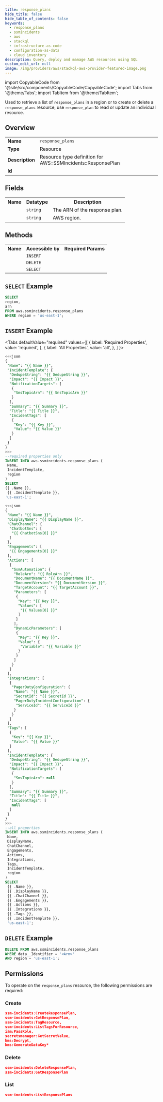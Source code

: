 ```yaml
---
title: response_plans
hide_title: false
hide_table_of_contents: false
keywords:
  - response_plans
  - ssmincidents
  - aws
  - stackql
  - infrastructure-as-code
  - configuration-as-data
  - cloud inventory
description: Query, deploy and manage AWS resources using SQL
custom_edit_url: null
image: /img/providers/aws/stackql-aws-provider-featured-image.png
---
```


import CopyableCode from '@site/src/components/CopyableCode/CopyableCode';
import Tabs from '@theme/Tabs';
import TabItem from '@theme/TabItem';


Used to retrieve a list of <code>response_plans</code> in a region or to create or delete a <code>response_plans</code> resource, use <code>response_plan</code> to read or update an individual resource.

## Overview
<table><tbody>
<tr><td><b>Name</b></td><td><code>response_plans</code></td></tr>
<tr><td><b>Type</b></td><td>Resource</td></tr>
<tr><td><b>Description</b></td><td>Resource type definition for AWS::SSMIncidents::ResponsePlan</td></tr>
<tr><td><b>Id</b></td><td><CopyableCode code="aws.ssmincidents.response_plans" /></td></tr>
</tbody></table>

## Fields
<table><tbody>
<tr><th>Name</th><th>Datatype</th><th>Description</th></tr>
<tr><td><CopyableCode code="arn" /></td><td><code>string</code></td><td>The ARN of the response plan.</td></tr>
<tr><td><CopyableCode code="region" /></td><td><code>string</code></td><td>AWS region.</td></tr>

</tbody></table>

## Methods

<table><tbody>
  <tr>
    <th>Name</th>
    <th>Accessible by</th>
    <th>Required Params</th>
  </tr>
  <tr>
    <td><CopyableCode code="create_resource" /></td>
    <td><code>INSERT</code></td>
    <td><CopyableCode code="data__DesiredState, region" /></td>
  </tr>
  <tr>
    <td><CopyableCode code="delete_resource" /></td>
    <td><code>DELETE</code></td>
    <td><CopyableCode code="data__Identifier, region" /></td>
  </tr>
  <tr>
    <td><CopyableCode code="list_resource" /></td>
    <td><code>SELECT</code></td>
    <td><CopyableCode code="region" /></td>
  </tr>
</tbody></table>

## `SELECT` Example
```sql
SELECT
region,
arn
FROM aws.ssmincidents.response_plans
WHERE region = 'us-east-1';
```

## `INSERT` Example

<Tabs
    defaultValue="required"
    values={[
      { label: 'Required Properties', value: 'required', },
      { label: 'All Properties', value: 'all', },
    ]
}>
<TabItem value="required">

```sql
<<<json
{
 "Name": "{{ Name }}",
 "IncidentTemplate": {
  "DedupeString": "{{ DedupeString }}",
  "Impact": "{{ Impact }}",
  "NotificationTargets": [
   {
    "SnsTopicArn": "{{ SnsTopicArn }}"
   }
  ],
  "Summary": "{{ Summary }}",
  "Title": "{{ Title }}",
  "IncidentTags": [
   {
    "Key": "{{ Key }}",
    "Value": "{{ Value }}"
   }
  ]
 }
}
>>>
--required properties only
INSERT INTO aws.ssmincidents.response_plans (
 Name,
 IncidentTemplate,
 region
)
SELECT 
{{ .Name }},
 {{ .IncidentTemplate }},
'us-east-1';
```
</TabItem>
<TabItem value="all">

```sql
<<<json
{
 "Name": "{{ Name }}",
 "DisplayName": "{{ DisplayName }}",
 "ChatChannel": {
  "ChatbotSns": [
   "{{ ChatbotSns[0] }}"
  ]
 },
 "Engagements": [
  "{{ Engagements[0] }}"
 ],
 "Actions": [
  {
   "SsmAutomation": {
    "RoleArn": "{{ RoleArn }}",
    "DocumentName": "{{ DocumentName }}",
    "DocumentVersion": "{{ DocumentVersion }}",
    "TargetAccount": "{{ TargetAccount }}",
    "Parameters": [
     {
      "Key": "{{ Key }}",
      "Values": [
       "{{ Values[0] }}"
      ]
     }
    ],
    "DynamicParameters": [
     {
      "Key": "{{ Key }}",
      "Value": {
       "Variable": "{{ Variable }}"
      }
     }
    ]
   }
  }
 ],
 "Integrations": [
  {
   "PagerDutyConfiguration": {
    "Name": "{{ Name }}",
    "SecretId": "{{ SecretId }}",
    "PagerDutyIncidentConfiguration": {
     "ServiceId": "{{ ServiceId }}"
    }
   }
  }
 ],
 "Tags": [
  {
   "Key": "{{ Key }}",
   "Value": "{{ Value }}"
  }
 ],
 "IncidentTemplate": {
  "DedupeString": "{{ DedupeString }}",
  "Impact": "{{ Impact }}",
  "NotificationTargets": [
   {
    "SnsTopicArn": null
   }
  ],
  "Summary": "{{ Summary }}",
  "Title": "{{ Title }}",
  "IncidentTags": [
   null
  ]
 }
}
>>>
--all properties
INSERT INTO aws.ssmincidents.response_plans (
 Name,
 DisplayName,
 ChatChannel,
 Engagements,
 Actions,
 Integrations,
 Tags,
 IncidentTemplate,
 region
)
SELECT 
 {{ .Name }},
 {{ .DisplayName }},
 {{ .ChatChannel }},
 {{ .Engagements }},
 {{ .Actions }},
 {{ .Integrations }},
 {{ .Tags }},
 {{ .IncidentTemplate }},
 'us-east-1';
```
</TabItem>
</Tabs>

## `DELETE` Example

```sql
DELETE FROM aws.ssmincidents.response_plans
WHERE data__Identifier = '<Arn>'
AND region = 'us-east-1';
```

## Permissions

To operate on the <code>response_plans</code> resource, the following permissions are required:

### Create
```json
ssm-incidents:CreateResponsePlan,
ssm-incidents:GetResponsePlan,
ssm-incidents:TagResource,
ssm-incidents:ListTagsForResource,
iam:PassRole,
secretsmanager:GetSecretValue,
kms:Decrypt,
kms:GenerateDataKey*
```

### Delete
```json
ssm-incidents:DeleteResponsePlan,
ssm-incidents:GetResponsePlan
```

### List
```json
ssm-incidents:ListResponsePlans
```

